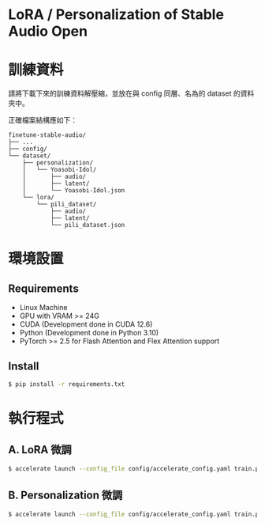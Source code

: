 # LoRA / Personalization of Stable Audio Open

# 訓練資料

請將下載下來的訓練資料解壓縮，並放在與 config 同層、名為的 dataset 的資料夾中。

正確檔案結構應如下：

```text
finetune-stable-audio/
├── ...
├── config/
└── dataset/
    ├── personalization/
    │   └── Yoasobi-Idol/
    │       ├── audio/
    │       ├── latent/
    │       └── Yoasobi-Idol.json
    └── lora/
        └── pili_dataset/
            ├── audio/
            ├── latent/
            └── pili_dataset.json
```

# 環境設置

## Requirements

- Linux Machine
- GPU with VRAM >= 24G
- CUDA (Development done in CUDA 12.6)
- Python (Development done in Python 3.10)
- PyTorch >= 2.5 for Flash Attention and Flex Attention support

## Install

```bash
$ pip install -r requirements.txt
```

# 執行程式

## A. LoRA 微調

```bash
$ accelerate launch --config_file config/accelerate_config.yaml train.py --config config/lora.yaml
```

## B. Personalization 微調

```bash
$ accelerate launch --config_file config/accelerate_config.yaml train.py --config config/personalization.yaml
```